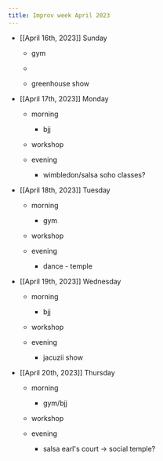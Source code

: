 ```yaml
---
title: Improv week April 2023
---
```


- [[April 16th, 2023]] Sunday
	 - gym

	 - 

	 - greenhouse show

- [[April 17th, 2023]] Monday
	 - morning
		 - bjj

	 - workshop

	 - evening
		 - wimbledon/salsa soho classes?

- [[April 18th, 2023]] Tuesday
	 - morning
		 - gym

	 - workshop

	 - evening
		 - dance - temple

- [[April 19th, 2023]] Wednesday
	 - morning
		 - bjj

	 - workshop

	 - evening
		 - jacuzii show

- [[April 20th, 2023]] Thursday
	 - morning
		 - gym/bjj

	 - workshop

	 - evening
		 - salsa earl's court -> social temple?
